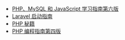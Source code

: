 +   [PHP、MySQL 和 JavaScript 学习指南第六版](docs/lrn-php-mysql-js-6e/README.md)
+   [Laravel 启动指南](docs/lrv-uprn/README.md)
+   [PHP 秘籍](docs/php-cb/README.md)
+   [PHP 编程指南第四版](docs/prog-php-4e/README.md)